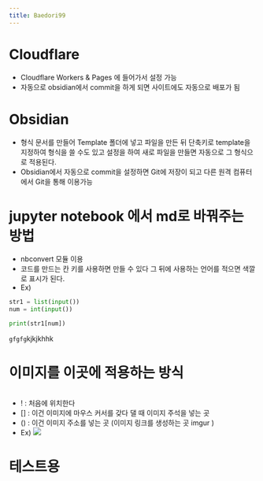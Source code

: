 ```yaml
---
title: Baedori99
---
```

# Cloudflare

- Cloudflare Workers & Pages 에 들어가서 설정 가능
- 자동으로 obsidian에서 commit을 하게 되면 사이트에도 자동으로 배포가 됨

# Obsidian

- 형식 문서를 만들어 Template 폴더에 넣고 파일을 만든 뒤 단축키로 template을 지정하여 형식을 쓸 수도 있고 설정을 하여 새로 파일을 만들면 자동으로 그 형식으로 적용된다.
- Obsidian에서 자동으로 commit을 설정하면 Git에 저장이 되고 다른 원격 컴퓨터에서 Git을 통해 이용가능

# jupyter notebook 에서 md로 바꿔주는 방법

- nbconvert 모듈 이용
- 코드를 만드는 칸 키를 사용하면 만들 수 있다 그 뒤에 사용하는 언어를 적으면 색깔로 표시가 된다.
- Ex)

```python
str1 = list(input())
num = int(input())

print(str1[num])
```

`gfgfg`kjkjkhhk

# 이미지를 이곳에 적용하는 방식

![]()

- ! : 처음에 위치한다
- [] : 이건 이미지에 마우스 커서를 갖다 댈 때 이미지 주석을 넣는 곳
- () : 이건 이미지 주소를 넣는 곳 (이미지 링크를 생성하는 곳 imgur )
- Ex)
  ![](https://imgur.com/GYIKo4T.png)

# 테스트용
